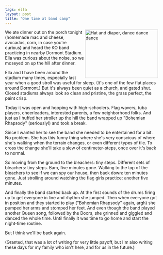 ```yaml
---
tags: ella
layout: post
title: "One time at band camp"
---
```




<a href="http://www.flickr.com/photos/cwinters/2651579072/" 
   title="Hat and diaper, dance dance dance by Chris Winters, on Flickr"><img
        src="http://farm4.static.flickr.com/3245/2651579072_31dc4bf839_m.jpg"
        width="240" height="160" align="right" 
        alt="Hat and diaper, dance dance dance" /></a>

<p>
   We ate dinner out on the porch tonight (homemade mac and cheese,
   avocados, corn, in case you're curious) and heard the KO band
   practicing in nearby Dormont Stadium. Ella was curious about the
   noise, so we moseyed on up the hill after dinner.
</p>

<p>
   Ella and I have been around the stadium many times, especially
   last year when a good stroll was useful for sleep. (It's one of
   the few flat places around Dormont.) But it's always been quiet as
   a church, and gated shut. Closed stadiums always look so clean 
   and pristine, the grass perfect, the paint crisp.
</p>

<p>
   Today it was open and hopping with high-schoolers. Flag wavers,
   tuba players, cheerleaders, interested parents, a few neighborhood
   folks. And just as I huffed her stroller up the hill the band
   wrapped up "Bohemian Rhapsody" (seriously!) and took a break. 
</p>

<p>
   Since I wanted her to see the band she needed to be entertained for
   a bit. No problem. She has this funny thing where she's very
   conscious of where she's walking when the terrain changes, or even
   different types of tile. To cross the change she'll take a slew of
   centimeter-steps, once over it's back to normal.
</p>

<p>
   So moving from the ground to the bleachers: tiny steps. Different
   sets of bleachers: tiny steps. Bam, five minutes gone. Walking to
   the top of the bleachers to see if we can spy our house, then back
   down: ten minutes gone. Just strolling around watching the flag
   girls practice: another five minutes.  
</p>

<p>
   And finally the band started back up. At the first sounds of the drums
   firing up to get everyone in line and rhythm she jumped. Then
   when everyone got in position and they started to play ("Bohemian
   Rhapsody" again, argh) she pumped her arms and stomped her
   feet. And even though the band played another Queen song, followed
   by the Doors, she grinned and giggled and danced the whole
   time. Until finally it was time to go home and start the 
   night-time routine.
</p>

<p>
   But I think we'll be back again.
</p>

<p>
  (Granted, that was a lot of writing for very little payoff, but I'm
  also writing these days for my family who isn't here, and for us 
  in the future.)
</p>


